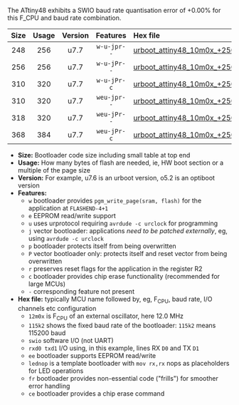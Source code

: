 The ATtiny48 exhibits a SWIO baud rate quantisation error of +0.00% for this F_CPU and baud rate combination.

|Size|Usage|Version|Features|Hex file|
|:-:|:-:|:-:|:-:|:--|
|248|256|u7.7|`w-u-jpr--`|[urboot_attiny48_10m0x_+250k0_swio_rxb0_txb1_lednop.hex](https://raw.githubusercontent.com/stefanrueger/urboot.hex/main/mcus/attiny48/external_oscillator/fcpu_10m0x/br_+250k0/urboot_attiny48_10m0x_+250k0_swio_rxb0_txb1_lednop.hex)|
|256|256|u7.7|`w-u-jPr--`|[urboot_attiny48_10m0x_+250k0_swio_rxb0_txb1.hex](https://raw.githubusercontent.com/stefanrueger/urboot.hex/main/mcus/attiny48/external_oscillator/fcpu_10m0x/br_+250k0/urboot_attiny48_10m0x_+250k0_swio_rxb0_txb1.hex)|
|310|320|u7.7|`w-u-jPr-c`|[urboot_attiny48_10m0x_+250k0_swio_rxb0_txb1_lednop_fr_ce.hex](https://raw.githubusercontent.com/stefanrueger/urboot.hex/main/mcus/attiny48/external_oscillator/fcpu_10m0x/br_+250k0/urboot_attiny48_10m0x_+250k0_swio_rxb0_txb1_lednop_fr_ce.hex)|
|310|320|u7.7|`weu-jpr--`|[urboot_attiny48_10m0x_+250k0_swio_rxb0_txb1_ee_lednop.hex](https://raw.githubusercontent.com/stefanrueger/urboot.hex/main/mcus/attiny48/external_oscillator/fcpu_10m0x/br_+250k0/urboot_attiny48_10m0x_+250k0_swio_rxb0_txb1_ee_lednop.hex)|
|318|320|u7.7|`weu-jPr--`|[urboot_attiny48_10m0x_+250k0_swio_rxb0_txb1_ee.hex](https://raw.githubusercontent.com/stefanrueger/urboot.hex/main/mcus/attiny48/external_oscillator/fcpu_10m0x/br_+250k0/urboot_attiny48_10m0x_+250k0_swio_rxb0_txb1_ee.hex)|
|368|384|u7.7|`weu-jPr-c`|[urboot_attiny48_10m0x_+250k0_swio_rxb0_txb1_ee_lednop_fr_ce.hex](https://raw.githubusercontent.com/stefanrueger/urboot.hex/main/mcus/attiny48/external_oscillator/fcpu_10m0x/br_+250k0/urboot_attiny48_10m0x_+250k0_swio_rxb0_txb1_ee_lednop_fr_ce.hex)|

- **Size:** Bootloader code size including small table at top end
- **Usage:** How many bytes of flash are needed, ie, HW boot section or a multiple of the page size
- **Version:** For example, u7.6 is an urboot version, o5.2 is an optiboot version
- **Features:**
  + `w` bootloader provides `pgm_write_page(sram, flash)` for the application at `FLASHEND-4+1`
  + `e` EEPROM read/write support
  + `u` uses urprotocol requiring `avrdude -c urclock` for programming
  + `j` vector bootloader: applications *need to be patched externally*, eg, using `avrdude -c urclock`
  + `p` bootloader protects itself from being overwritten
  + `P` vector bootloader only: protects itself and reset vector from being overwritten
  + `r` preserves reset flags for the application in the register R2
  + `c` bootloader provides chip erase functionality (recommended for large MCUs)
  + `-` corresponding feature not present
- **Hex file:** typically MCU name followed by, eg, F<sub>CPU</sub>, baud rate, I/O channels etc configuration
  + `12m0x` is F<sub>CPU</sub> of an external oscillator, here 12.0 MHz
  + `115k2` shows the fixed baud rate of the bootloader: `115k2` means 115200 baud
  + `swio` software I/O (not UART)
  + `rxd0 txd1` I/O using, in this example, lines RX `D0` and TX `D1`
  + `ee` bootloader supports EEPROM read/write
  + `lednop` is a template bootloader with `mov rx,rx` nops as placeholders for LED operations
  + `fr` bootloader provides non-essential code ("frills") for smoother error handling
  + `ce` bootloader provides a chip erase command
